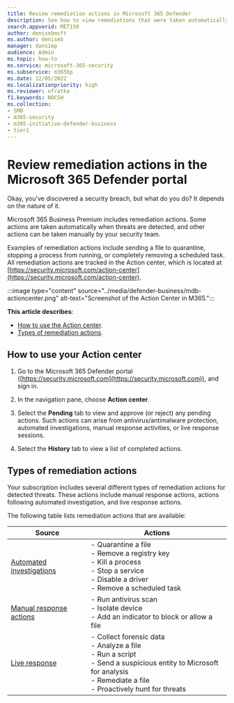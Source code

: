 ```yaml
---
title: Review remediation actions in Microsoft 365 Defender
description: See how to view remediations that were taken automatically or that are awaiting approval in the Action center.
search.appverid: MET150
author: denisebmsft
ms.author: deniseb
manager: dansimp 
audience: Admin
ms.topic: how-to
ms.service: microsoft-365-security
ms.subservice: m365bp
ms.date: 12/05/2022
ms.localizationpriority: high
ms.reviewer: efratka
f1.keywords: NOCSH 
ms.collection: 
- SMB
- m365-security
- m365-initiative-defender-business
- tier1
---
```


# Review remediation actions in the Microsoft 365 Defender portal

Okay, you've discovered a security breach, but what do you do? It depends on the nature of it.

Microsoft 365 Business Premium includes remediation actions. Some actions are taken automatically when threats are detected, and other actions can be taken manually by your security team.

Examples of remediation actions include sending a file to quarantine, stopping a process from running, or completely removing a scheduled task. All remediation actions are tracked in the Action center, which is located at [https://security.microsoft.com/action-center](https://security.microsoft.com/action-center).

:::image type="content" source="../media/defender-business/mdb-actioncenter.png" alt-text="Screenshot of the Action Center in M365.":::

**This article describes**:

- [How to use the Action center](#how-to-use-your-action-center).
- [Types of remediation actions](#types-of-remediation-actions).


## How to use your Action center

1. Go to the Microsoft 365 Defender portal ([https://security.microsoft.com](https://security.microsoft.com)), and sign in.

2. In the navigation pane, choose **Action center**.

3. Select the **Pending** tab to view and approve (or reject) any pending actions. Such actions can arise from antivirus/antimalware protection, automated investigations, manual response activities, or live response sessions.

4. Select the **History** tab to view a list of completed actions.

## Types of remediation actions

Your subscription includes several different types of remediation actions for detected threats. These actions include manual response actions, actions following automated investigation, and live response actions.

The following table lists remediation actions that are available:

| Source  | Actions  |
|---------|---------|
| [Automated investigations](../security/defender-endpoint/automated-investigations.md)      | - Quarantine a file <br/>- Remove a registry key <br/>- Kill a process <br/>- Stop a service <br/>- Disable a driver <br/>- Remove a scheduled task        |
| [Manual response actions](../security/defender-endpoint/respond-machine-alerts.md)   | - Run antivirus scan <br/>- Isolate device <br/>- Add an indicator to block or allow a file       |
| [Live response](../security/defender-endpoint/live-response.md)   | - Collect forensic data <br/>- Analyze a file <br/>- Run a script <br/>- Send a suspicious entity to Microsoft for analysis <br/>- Remediate a file <br/>- Proactively hunt for threats         |
